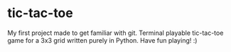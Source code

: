 # tic-tac-toe
My first project made to get familiar with git.
Terminal playable tic-tac-toe game for a 3x3 grid written purely in Python. 
Have fun playing! :)

